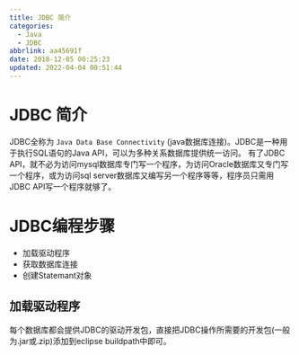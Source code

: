 ```yaml
---
title: JDBC 简介
categories: 
  - Java
  - JDBC
abbrlink: aa45691f
date: 2018-12-05 00:25:23
updated: 2022-04-04 00:51:44
---
```

# JDBC 简介
JDBC全称为 `Java Data Base Connectivity` (java数据库连接)。JDBC是一种用于执行SQL语句的Java API，可以为多种关系数据库提供统一访问。
有了JDBC API，就不必为访问mysql数据库专门写一个程序，为访问Oracle数据库又专门写一个程序，或为访问sql server数据库又编写另一个程序等等，程序员只需用JDBC API写一个程序就够了。
# JDBC编程步骤
- 加载驱动程序 
- 获取数据库连接
- 创建Statemant对象

## 加载驱动程序
每个数据库都会提供JDBC的驱动开发包，直接把JDBC操作所需要的开发包(一般为.jar或.zip)添加到eclipse buildpath中即可。
